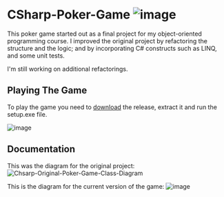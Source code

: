 # CSharp-Poker-Game ![image](https://img.shields.io/badge/build-passing-green.svg)
This poker game started out as a final project for my object-oriented programming course. I improved the original project by refactoring the structure and the logic; and by incorporating C# constructs such as LINQ, and some unit tests. 

I'm still working on additional refactorings.

## Playing The Game 
To play the game you need to [download](https://github.com/asathkumara/CSharp-Poker-Game/releases/download/v3.0/CSharp-Poker-Game-v3.0.zip) the release, extract it and run the setup.exe file. 

![image](https://user-images.githubusercontent.com/28933557/64801863-01ebdc00-d5a7-11e9-86a3-94f774549806.png)

## Documentation
This was the diagram for the original project:
![Chsarp-Original-Poker-Game-Class-Diagram](https://user-images.githubusercontent.com/28933557/55295035-a42f5300-53bd-11e9-9e35-bb40800ca181.JPG)

This is the diagram for the current version of the game:
![image](https://user-images.githubusercontent.com/28933557/64803550-a15e9e00-d5aa-11e9-9318-7493144ed86b.png)

